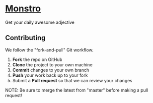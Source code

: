 # [Monstro](https://pouyio.github.io/monstro/index.html)

Get your daily awesome adjective

## Contributing

We follow the "fork-and-pull" Git workflow.

 1. **Fork** the repo on GitHub
 2. **Clone** the project to your own machine
 3. **Commit** changes to your own branch
 4. **Push** your work back up to your fork
 5. Submit a **Pull request** so that we can review your changes

NOTE: Be sure to merge the latest from "master" before making a pull request!
